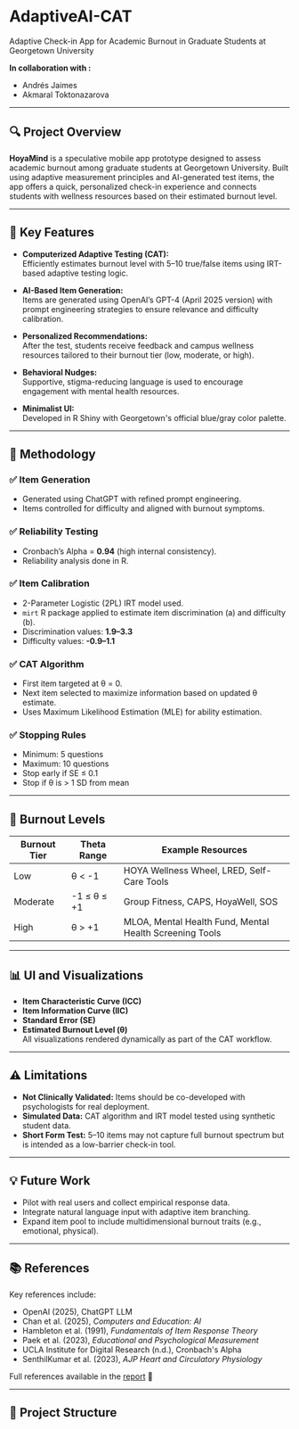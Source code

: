 # AdaptiveAI-CAT
Adaptive Check-in App for Academic Burnout in Graduate Students at Georgetown University
 
**In collaboration with :**  
- Andrés Jaimes  
- Akmaral Toktonazarova  

---

## 🔍 Project Overview

**HoyaMind** is a speculative mobile app prototype designed to assess academic burnout among graduate students at Georgetown University. Built using adaptive measurement principles and AI-generated test items, the app offers a quick, personalized check-in experience and connects students with wellness resources based on their estimated burnout level.

---

## 📱 Key Features

- **Computerized Adaptive Testing (CAT):**  
  Efficiently estimates burnout level with 5–10 true/false items using IRT-based adaptive testing logic.

- **AI-Based Item Generation:**  
  Items are generated using OpenAI’s GPT-4 (April 2025 version) with prompt engineering strategies to ensure relevance and difficulty calibration.

- **Personalized Recommendations:**  
  After the test, students receive feedback and campus wellness resources tailored to their burnout tier (low, moderate, or high).

- **Behavioral Nudges:**  
  Supportive, stigma-reducing language is used to encourage engagement with mental health resources.

- **Minimalist UI:**  
  Developed in R Shiny with Georgetown's official blue/gray color palette.

---

## 🧠 Methodology

### ✅ Item Generation
- Generated using ChatGPT with refined prompt engineering.
- Items controlled for difficulty and aligned with burnout symptoms.

### ✅ Reliability Testing
- Cronbach’s Alpha = **0.94** (high internal consistency).
- Reliability analysis done in R.

### ✅ Item Calibration
- 2-Parameter Logistic (2PL) IRT model used.
- `mirt` R package applied to estimate item discrimination (a) and difficulty (b).
- Discrimination values: **1.9–3.3**
- Difficulty values: **-0.9–1.1**

### ✅ CAT Algorithm
- First item targeted at θ = 0.
- Next item selected to maximize information based on updated θ estimate.
- Uses Maximum Likelihood Estimation (MLE) for ability estimation.

### ✅ Stopping Rules
- Minimum: 5 questions  
- Maximum: 10 questions  
- Stop early if SE ≤ 0.1  
- Stop if θ is > 1 SD from mean

---

## 🎯 Burnout Levels

| Burnout Tier | Theta Range      | Example Resources                                                  |
|--------------|------------------|---------------------------------------------------------------------|
| Low          | θ < -1           | HOYA Wellness Wheel, LRED, Self-Care Tools                         |
| Moderate     | -1 ≤ θ ≤ +1      | Group Fitness, CAPS, HoyaWell, SOS                                 |
| High         | θ > +1           | MLOA, Mental Health Fund, Mental Health Screening Tools            |

---

## 📊 UI and Visualizations

- **Item Characteristic Curve (ICC)**  
- **Item Information Curve (IIC)**  
- **Standard Error (SE)**  
- **Estimated Burnout Level (θ)**  
All visualizations rendered dynamically as part of the CAT workflow.

---

## ⚠️ Limitations

- **Not Clinically Validated:** Items should be co-developed with psychologists for real deployment.
- **Simulated Data:** CAT algorithm and IRT model tested using synthetic student data.
- **Short Form Test:** 5–10 items may not capture full burnout spectrum but is intended as a low-barrier check-in tool.

---

## 💡 Future Work

- Pilot with real users and collect empirical response data.
- Integrate natural language input with adaptive item branching.
- Expand item pool to include multidimensional burnout traits (e.g., emotional, physical).

---

## 📚 References

Key references include:
- OpenAI (2025), ChatGPT LLM
- Chan et al. (2025), *Computers and Education: AI*
- Hambleton et al. (1991), *Fundamentals of Item Response Theory*
- Paek et al. (2023), *Educational and Psychological Measurement*
- UCLA Institute for Digital Research (n.d.), Cronbach's Alpha
- SenthilKumar et al. (2023), *AJP Heart and Circulatory Physiology*

Full references available in the [report](./Final_Project_Report.pdf) 📄

---

## 📁 Project Structure

